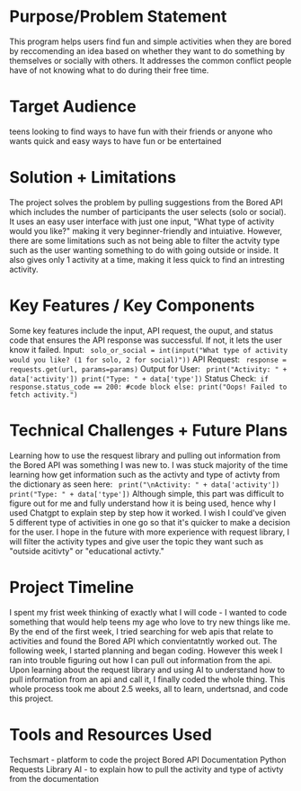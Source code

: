 # Purpose/Problem Statement 
This program helps users find fun and simple activities when they are bored by reccomending an idea based on whether they want to do something by themselves or socially with others. It addresses the common conflict people have of not knowing what to do during their free time.

# Target Audience 
teens looking to find ways to have fun with their friends or anyone who wants quick and easy ways to have fun or be entertained

# Solution + Limitations  
The project solves the problem by pulling suggestions from the Bored API which includes the number of participants the user selects (solo or social). It uses an easy user interface with just one input, "What type of activity would you like?" making it very beginner-friendly and intuiative. However, there are some limitations such as not being able to filter the actvity type such as the user wanting something to do with going outside or inside. It also gives only 1 activity at a time, making it less quick to find an intresting activity.

# Key Features / Key Components 
Some key features include the input, API request, the ouput, and status code that ensures the API response was successful. If not, it lets the user know it failed. 
Input: ```
solo_or_social = int(input("What type of activity would you like? (1 for solo, 2 for social)"))```
API Request: ```
response = requests.get(url, params=params)```
Output for User: ```
print("Activity: " + data['activity'])
print("Type: " + data['type'])```
Status Check:```
if response.status_code == 200:
#code block
else:
    print("Oops! Failed to fetch activity.")```
    
# Technical Challenges + Future Plans  
Learning how to use the resquest library and pulling out information from the Bored API was something I was new to. I was stuck majority of the time learning how get information such as the activty and type of activty from the dictionary as seen here: ```
print("\nActivity: " + data['activity'])
print("Type: " + data['type'])```
Although simple, this part was difficult to figure out for me and fully understand how it is being used, hence why I used Chatgpt to explain step by step how it worked. I wish I could've given 5 different type of activities in one go so that it's quicker to make a decision for the user. I hope in the future with more experience with request library, I will filter the activity types and give user the topic they want such as "outside acitivty" or "educational activty." 

# Project Timeline
I spent my frist week thinking of exactly what I will code - I wanted to code something that would help teens my age who love to try new things like me. By the end of the first week, I tried searching for web apis that relate to activities and found the Bored API which convientatntly worked out. The following week, I started planning and began coding. However this week I ran into trouble figuring out how I can pull out information from the api. Upon learning about the request library and using AI to understand how to pull information from an api and call it, I finally coded the whole thing. This whole process took me about 2.5 weeks, all to learn, undertsnad, and code this project. 

# Tools and Resources Used  
Techsmart - platform to code the project
Bored API Documentation
Python Requests Library
AI - to explain how to pull the activity and type of activty from the documentation


